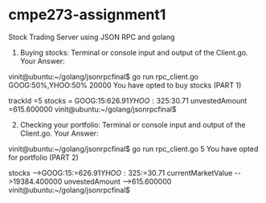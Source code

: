 # cmpe273-assignment1
Stock Trading Server using JSON RPC and golang





1. Buying stocks: Terminal or console input and output of the Client.go.
Your Answer:

vinit@ubuntu:~/golang/jsonrpcfinal$ go run rpc_client.go GOOG:50%,YHOO:50%  20000
You have opted to buy stocks (PART 1)

 
trackId =5
stocks = GOOG:15:$626.91 YHOO:325:$30.71
unvestedAmount =615.600000
vinit@ubuntu:~/golang/jsonrpcfinal$




2. Checking your portfolio: Terminal or console input and output of the Client.go.
Your Answer:

vinit@ubuntu:~/golang/jsonrpcfinal$ go run rpc_client.go 5
You have opted for portfolio (PART 2)

 
stocks -->GOOG:15:=$626.91 YHOO:325:=$30.71
currentMarketValue -->19384.400000
unvestedAmount -->615.600000
vinit@ubuntu:~/golang/jsonrpcfinal$


